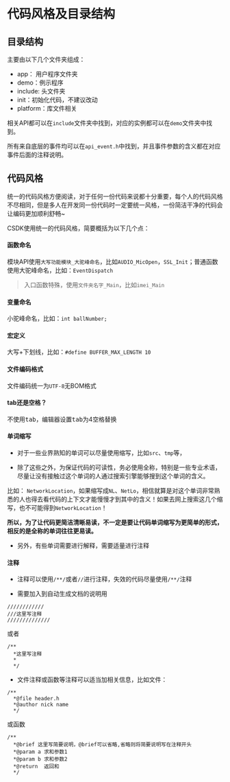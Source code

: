 代码风格及目录结构
===

## 目录结构

主要由以下几个文件夹组成：
* app： 用户程序文件夹
* demo：例示程序
* include: 头文件夹
* init：初始化代码，不建议改动
* platform：库文件相关

相关API都可以在`include`文件夹中找到，对应的实例都可以在`demo`文件夹中找到。

所有来自底层的事件均可以在`api_event.h`中找到，并且事件参数的含义都在对应事件后面的注释说明。

## 代码风格

统一的代码风格方便阅读，对于任何一份代码来说都十分重要，每个人的代码风格不尽相同，但是多人在开发同一份代码时一定要统一风格，一份简洁干净的代码会让编码更加顺利舒畅~

CSDK使用统一的代码风格，简要概括为以下几个点：

#### 函数命名

模块API使用`大写功能模块_大驼峰命名`，比如`AUDIO_MicOpen`，`SSL_Init`；普通函数使用大驼峰命名，比如：`EventDispatch`

> 入口函数特殊，使用`文件夹名字_Main`，比如`imei_Main`

#### 变量命名

小驼峰命名，比如：`int ballNumber;`

#### 宏定义

大写+下划线，比如：`#define BUFFER_MAX_LENGTH 10`

#### 文件编码格式

文件编码统一为`UTF-8`无BOM格式

#### tab还是空格？

不使用<kbd>tab</kbd>，编辑器设置<kbd>tab</kbd>为4空格替换

#### 单词缩写

* 对于一些业界熟知的单词可以尽量使用缩写，比如`src`、`tmp`等，

* 除了这些之外，为保证代码的可读性，务必使用全称，特别是一些专业术语，尽量让没有接触过这个单词的人通过搜索引擎能够搜到这个单词的含义。

比如： `NetworkLocation`，如果缩写成`NL`、`NetLo`，相信就算是对这个单词非常熟悉的人也得去看代码的上下文才能慢慢才到其中的含义！如果去网上搜索这几个缩写，也不可能得到`NetworkLocation`！

**所以，为了让代码更简洁清晰易读，不一定是要让代码单词缩写为更简单的形式，相反的是全称的单词往往更易读。**

* 另外，有些单词需要进行解释，需要适量进行注释


#### 注释

* 注释可以使用`/**/`或者`//`进行注释，失效的代码尽量使用`/**/`注释

* 需要加入到自动生成文档的说明用

```
////////////
///这里写注释
//////////////
```

或者

```
/**
  *这里写注释
  *
  */
```

* 文件注释或函数等注释可以适当加相关信息，比如文件：

```
/**
  *@file header.h
  *@author nick name
  */
```
或函数
```
/**
  *@brief 这里写简要说明，@brief可以省略,省略则将简要说明写在注释开头
  *@param a 求和参数1
  *@param b 求和参数2
  *@return  返回和
  */
```



